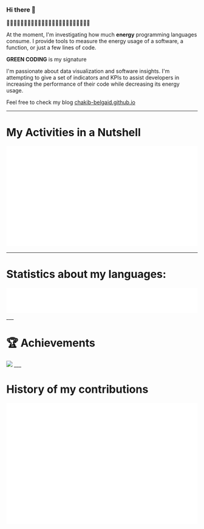 ### Hi there 👋
🌱🌱🌱🌱🌱🌱🌱🌱🌱🌱🌱🌱🌱🌱🌱🌱🌱🌱🌱🌱🌱🌱🌱🌱

At the moment, I'm investigating how much **energy** programming languages consume. I provide tools to measure the energy usage of a software, a function, or just a few lines of code.

**GREEN CODING** is my signature 

I'm passionate about data visualization and software insights. I'm attempting to give a set of indicators and KPIs to assist developers in increasing the performance of their code while decreasing its energy usage.

Feel free to check my blog [chakib-belgaid.github.io](https://chakib-belgaid.github.io)
 
<!-- I joined GitHub on `24 Sept 2020`.
Since then, I've contributed to `19` repositories and made `205` commits. -->

___
# My Activities in a Nutshell 

<img src="https://github.com/chakib-belgaid/chakib-belgaid/blob/main/.cache/example-base-pdf.svg">

<!-- **[📌 Starred topics](https://github.com/chakib-belgaid?tab=stars)** -->
___
# Statistics about my languages: 
<img src="https://github.com/MineBelgaid/MineBelgaid/blob/main/.cache/example-languages-pdf.svg">
___

# 🏆 Achievements
<img src="https://github.com/chakib-belgaid/chakib-belgaid/blob/main/.cache/example-achievements-pdf.svg">
___

# History of my contributions 
<img src="https://github.com/chakib-belgaid/chakib-belgaid/blob/main/.cache/example-isocalendar.svg">








<!-- ![Metrics](/github-metrics.svg) -->